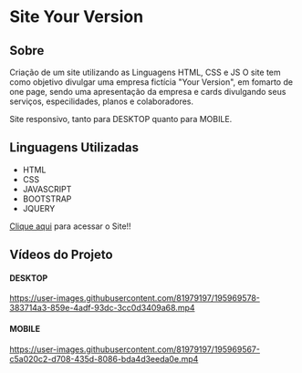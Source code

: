 # Site Your Version

## Sobre
Criação de um site utilizando as Linguagens HTML, CSS e JS
O site tem como objetivo divulgar uma empresa fictícia "Your Version", em fomarto de one page, sendo uma apresentação da empresa e cards divulgando seus serviços, especilidades, planos e colaboradores.

Site responsivo, tanto para DESKTOP quanto para MOBILE.

## Linguagens Utilizadas
* HTML
* CSS
* JAVASCRIPT
* BOOTSTRAP
* JQUERY

[Clique aqui](https://site-your-version.vercel.app/) para acessar o Site!!

## Vídeos do Projeto

#### DESKTOP
https://user-images.githubusercontent.com/81979197/195969578-383714a3-859e-4adf-93dc-3cc0d3409a68.mp4


#### MOBILE
https://user-images.githubusercontent.com/81979197/195969567-c5a020c2-d708-435d-8086-bda4d3eeda0e.mp4
